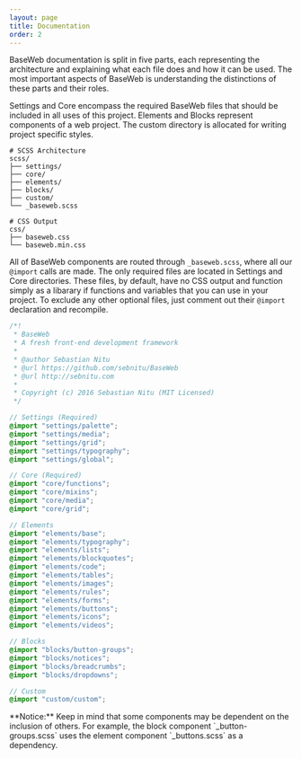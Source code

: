 ```yaml
---
layout: page
title: Documentation
order: 2
---
```


BaseWeb documentation is split in five parts, each representing the architecture and explaining what each file does and how it can be used. The most important aspects of BaseWeb is understanding the distinctions of these parts and their roles.

Settings and Core encompass the required BaseWeb files that should be included in all uses of this project. Elements and Blocks represent components of a web project. The custom directory is allocated for writing project specific styles.

```
# SCSS Architecture
scss/
├── settings/
├── core/
├── elements/
├── blocks/
├── custom/
└── _baseweb.scss

# CSS Output
css/
├── baseweb.css
└── baseweb.min.css
```

All of BaseWeb components are routed through `_baseweb.scss`, where all our `@import` calls are made. The only required files are located in Settings and Core directories. These files, by default, have no CSS output and function simply as a libarary if functions and variables that you can use in your project. To exclude any other optional files, just comment out their `@import` declaration and recompile.

``` scss
/*!
 * BaseWeb
 * A fresh front-end development framework
 *
 * @author Sebastian Nitu
 * @url https://github.com/sebnitu/BaseWeb
 * @url http://sebnitu.com
 *
 * Copyright (c) 2016 Sebastian Nitu (MIT Licensed)
 */

// Settings (Required)
@import "settings/palette";
@import "settings/media";
@import "settings/grid";
@import "settings/typography";
@import "settings/global";

// Core (Required)
@import "core/functions";
@import "core/mixins";
@import "core/media";
@import "core/grid";

// Elements
@import "elements/base";
@import "elements/typography";
@import "elements/lists";
@import "elements/blockquotes";
@import "elements/code";
@import "elements/tables";
@import "elements/images";
@import "elements/rules";
@import "elements/forms";
@import "elements/buttons";
@import "elements/icons";
@import "elements/videos";

// Blocks
@import "blocks/button-groups";
@import "blocks/notices";
@import "blocks/breadcrumbs";
@import "blocks/dropdowns";

// Custom
@import "custom/custom";
```

<div class="notice yellow" markdown="1">
**Notice:** Keep in mind that some components may be dependent on the inclusion of others. For example, the block component `_button-groups.scss` uses the element component `_buttons.scss` as a dependency.
</div>
